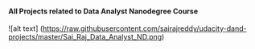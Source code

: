 #### All Projects related to Data Analyst Nanodegree Course

![alt text] (https://raw.githubusercontent.com/sairajreddy/udacity-dand-projects/master/Sai_Raj_Data_Analyst_ND.png)